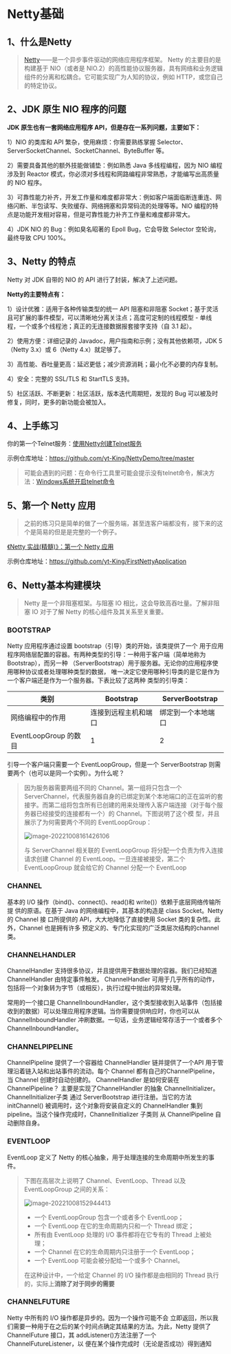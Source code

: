 # Netty基础

## 1、什么是Netty

> [Netty](https://netty.io/)——是一个异步事件驱动的网络应用程序框架。 Netty 的主要目的是构建基于 NIO（或者是 NIO.2）的高性能协议服务器，具有网络和业务逻辑组件的分离和松耦合。它可能实现广为人知的协议，例如 HTTP，或您自己的特定协议。

## 2、JDK 原生 NIO 程序的问题

**JDK 原生也有一套网络应用程序 API，但是存在一系列问题，主要如下：**

1）NIO 的类库和 API 繁杂，使用麻烦：你需要熟练掌握 Selector、ServerSocketChannel、SocketChannel、ByteBuffer 等。

2）需要具备其他的额外技能做铺垫：例如熟悉 Java 多线程编程，因为 NIO 编程涉及到 Reactor 模式，你必须对多线程和网路编程非常熟悉，才能编写出高质量的 NIO 程序。

3）可靠性能力补齐，开发工作量和难度都非常大：例如客户端面临断连重连、网络闪断、半包读写、失败缓存、网络拥塞和异常码流的处理等等。NIO 编程的特点是功能开发相对容易，但是可靠性能力补齐工作量和难度都非常大。

4）JDK NIO 的 Bug：例如臭名昭著的 Epoll Bug，它会导致 Selector 空轮询，最终导致 CPU 100%。

## 3、Netty 的特点

Netty 对 JDK 自带的 NIO 的 API 进行了封装，解决了上述问题。

**Netty的主要特点有：**

1）设计优雅：适用于各种传输类型的统一 API 阻塞和非阻塞 Socket；基于灵活且可扩展的事件模型，可以清晰地分离关注点；高度可定制的线程模型 - 单线程，一个或多个线程池；真正的无连接数据报套接字支持（自 3.1 起）。

2）使用方便：详细记录的 Javadoc，用户指南和示例；没有其他依赖项，JDK 5（Netty 3.x）或 6（Netty 4.x）就足够了。

3）高性能、吞吐量更高：延迟更低；减少资源消耗；最小化不必要的内存复制。

4）安全：完整的 SSL/TLS 和 StartTLS 支持。

5）社区活跃、不断更新：社区活跃，版本迭代周期短，发现的 Bug 可以被及时修复，同时，更多的新功能会被加入。

## 4、上手练习

你的第一个Telnet服务：[使用Netty创建Telnet服务](https://www.jianshu.com/p/5dcbc0456376)

示例仓库地址：https://github.com/yt-King/NettyDemo/tree/master

> 可能会遇到的问题：在命令行工具里可能会提示没有telnet命令，解决方法：[Windows系统开启telnet命令](https://help.aliyun.com/document_detail/40796.html)

## 5、第一个 Netty 应用

> 之前的练习只是简单的做了一个服务端，甚至连客户端都没有，接下来的这个是简易的但是是完整的一个例子。

[《Netty 实战(精髓)》：第一个 Netty 应用 ](https://waylau.com/essential-netty-in-action/GETTING%20STARTED/Your%20first%20Netty%20application.html)

示例仓库地址：https://github.com/yt-King/FirstNettyApplication

## 6、Netty基本构建模块

> Netty 是一个非阻塞框架。与阻塞 IO 相比，这会导致高吞吐量。了解非阻塞 IO 对于了解 Netty 的核心组件及其关系至关重要。

### BOOTSTRAP

Netty 应用程序通过设置 bootstrap（引导）类的开始，该类提供了一个 用于应用程序网络层配置的容器。有两种类型的引导：一种用于客户端（简单地称为 Bootstrap），而另一种 （ServerBootstrap）用于服务器。无论你的应用程序使用哪种协议或者处理哪种类型的数据， 唯一决定它使用哪种引导类的是它是作为一个客户端还是作为一个服务器。下表比较了这两种 类型的引导类：

| 类别                  | Bootstrap            | ServerBootstrap    |
| --------------------- | -------------------- | ------------------ |
| 网络编程中的作用      | 连接到远程主机和端口 | 绑定到一个本地端口 |
| EventLoopGroup 的数目 | 1                    | 2                  |

引导一个客户端只需要一个 EventLoopGroup，但是一个 ServerBootstrap 则需要两个（也可以是同一个实例）。为什么呢？

> 因为服务器需要两组不同的 Channel。第一组将只包含一个 ServerChannel，代表服务器自身的已绑定到某个本地端口的正在监听的套接字。而第二组将包含所有已创建的用来处理传入客户端连接（对于每个服务器已经接受的连接都有一个）的 Channel。下图说明了这个模 型，并且展示了为何需要两个不同的 EventLoopGroup：
>
> ![image-20221008161426106](https://typora-imagehost-1308499275.cos.ap-shanghai.myqcloud.com/2022-9/image-20221008161426106.png)
>
> 与 ServerChannel 相关联的 EventLoopGroup 将分配一个负责为传入连接请求创建 Channel 的 EventLoop。一旦连接被接受，第二个 EventLoopGroup 就会给它的 Channel 分配一个 EventLoop

### CHANNEL

基本的 I/O 操作（bind()、connect()、read()和 write()）依赖于底层网络传输所提 供的原语。在基于 Java 的网络编程中，其基本的构造是 class Socket。Netty 的 Channel 接 口所提供的 API，大大地降低了直接使用 Socket 类的复杂性。此外，Channel 也是拥有许多 预定义的、专门化实现的广泛类层次结构的channel类。

### CHANNELHANDLER

ChannelHandler 支持很多协议，并且提供用于数据处理的容器。我们已经知道 ChannelHandler 由特定事件触发。 ChannelHandler 可用于几乎所有的动作，包括将一个对象转为字节（或相反），执行过程中抛出的异常处理。

常用的一个接口是 ChannelInboundHandler，这个类型接收到入站事件（包括接收到的数据）可以处理应用程序逻辑。当你需要提供响应时，你也可以从 ChannelInboundHandler 冲刷数据。一句话，业务逻辑经常存活于一个或者多个 ChannelInboundHandler。

### CHANNELPIPELINE

ChannelPipeline 提供了一个容器给 ChannelHandler 链并提供了一个API 用于管理沿着链入站和出站事件的流动。每个 Channel 都有自己的ChannelPipeline，当 Channel 创建时自动创建的。 ChannelHandler 是如何安装在 ChannelPipeline？ 主要是实现了ChannelHandler 的抽象 ChannelInitializer。ChannelInitializer子类 通过 ServerBootstrap 进行注册。当它的方法 initChannel() 被调用时，这个对象将安装自定义的 ChannelHandler 集到 pipeline。当这个操作完成时，ChannelInitializer 子类则 从 ChannelPipeline 自动删除自身。

### EVENTLOOP

EventLoop 定义了 Netty 的核心抽象，用于处理连接的生命周期中所发生的事件。

> 下图在高层次上说明了 Channel、EventLoop、Thread 以及 EventLoopGroup 之间的关系：
>
> ![image-20221008152944413](https://typora-imagehost-1308499275.cos.ap-shanghai.myqcloud.com/2022-9/image-20221008152944413.png)
>
> - 一个 EventLoopGroup 包含一个或者多个 EventLoop；
> - 一个 EventLoop 在它的生命周期内只和一个 Thread 绑定；
> - 所有由 EventLoop 处理的 I/O 事件都将在它专有的 Thread 上被处理；
> - 一个 Channel 在它的生命周期内只注册于一个 EventLoop； 
> - 一个 EventLoop 可能会被分配给一个或多个 Channel。
>
> 在这种设计中，一个给定 Channel 的 I/O 操作都是由相同的 Thread 执行的，实际上**消除了对于同步的需要**

### CHANNELFUTURE

Netty 中所有的 I/O 操作都是异步的。因为一个操作可能不会 立即返回，所以我们需要一种用于在之后的某个时间点确定其结果的方法。为此，Netty 提供了 ChannelFuture 接口，其 addListener()方法注册了一个 ChannelFutureListener，以 便在某个操作完成时（无论是否成功）得到通知